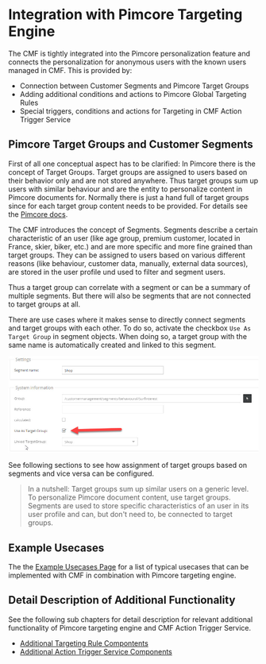 # Integration with Pimcore Targeting Engine

The CMF is tightly integrated into the Pimcore personalization feature and connects the personalization for anonymous 
users with the known users managed in CMF. This is provided by: 
* Connection between Customer Segments and Pimcore Target Groups
* Adding additional conditions and actions to Pimcore Global Targeting Rules
* Special triggers, conditions and actions for Targeting in CMF Action Trigger Service 


## Pimcore Target Groups and Customer Segments 

First of all one conceptual aspect has to be clarified: 
In Pimcore there is the concept of Target Groups. Target groups are assigned to users based on their behavior only and 
are not stored anywhere. Thus target groups sum up users with similar behaviour and are the entity to personalize 
content in Pimcore documents for. Normally there is just a hand full of target groups since for each target group content
needs to be provided. 
For details see the [Pimcore docs](https://pimcore.com/docs/5.1.x/User_Documentation/Targeting_and_Personalization/Concepts.html).

The CMF introduces the concept of Segments. Segments describe a certain characteristic of an user (like age group, premium 
customer, located in France, skier, biker, etc.) and are more specific and more fine grained than target groups. They can 
be assigned to users based on various different reasons (like behaviour, customer data, manually, external data sources), 
are stored in the user profile und used to filter and segment users.
 
Thus a target group can correlate with a segment or can be a summary of multiple segments. But there will also be segments 
that are not connected to target groups at all.  

There are use cases where it makes sense to directly connect segments and target groups with each other. To do so, activate 
the checkbox `Use As Target Group` in segment objects. When doing so, a target group with the same name is automatically 
created and linked to this segment. 

![Use As Target Group](../img/use-as-target-group.jpg)


See following sections to see how assignment of target groups based on segments and vice versa can be configured.

> In a nutshell: Target groups sum up similar users on a generic level. To personalize Pimcore document content, use target groups.      
> Segments are used to store specific characteristics of an user in its user profile and can, but don't need to, be connected
> to target groups.


## Example Usecases

The the [Example Usecases Page](./05_Example_Usecases.md) for a list of typical usecases that can be implemented with 
CMF in combination with Pimcore targeting engine.  


## Detail Description of Additional Functionality

See the following sub chapters for detail description for relevant additional functionality of Pimcore targeting engine
and CMF Action Trigger Service. 

* [Additional Targeting Rule Compontents](./01_Additional_Targeting_Role_Components.md)
* [Additional Action Trigger Service Components](./03_Additional_Action_Trigger_Service_Components.md)
